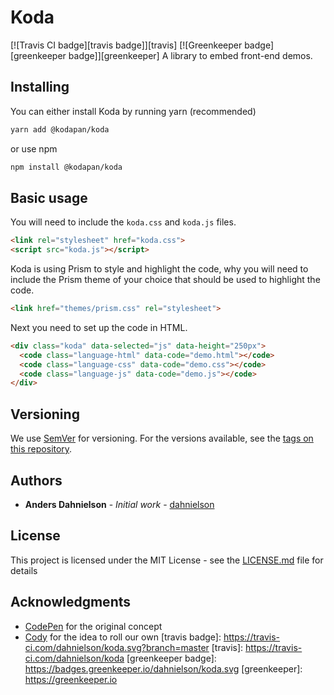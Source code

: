 # Koda

[![Travis CI badge][travis badge]][travis]
[![Greenkeeper badge][greenkeeper badge]][greenkeeper]
A library to embed front-end demos.

## Installing

You can either install Koda by running yarn (recommended)

```bash
yarn add @kodapan/koda
```

or use npm

```bash
npm install @kodapan/koda
```

## Basic usage

You will need to include the `koda.css` and `koda.js` files.

```html
<link rel="stylesheet" href="koda.css">
<script src="koda.js"></script>
```

Koda is using Prism to style and highlight the code, why you will need to include the Prism theme of your choice that should be used to highlight the code.

```html
<link href="themes/prism.css" rel="stylesheet">
```

Next you need to set up the code in HTML.

```html
<div class="koda" data-selected="js" data-height="250px">
  <code class="language-html" data-code="demo.html"></code>
  <code class="language-css" data-code="demo.css"></code>
  <code class="language-js" data-code="demo.js"></code>
</div>
```

## Versioning

We use [SemVer](http://semver.org/) for versioning. For the versions available, see the [tags on this repository](https://github.com/dahnielson/koda/tags). 

## Authors

* **Anders Dahnielson** - *Initial work* - [dahnielson](https://github.com/dahnielson)

## License

This project is licensed under the MIT License - see the [LICENSE.md](LICENSE.md) file for details

## Acknowledgments

* [CodePen](https://codepen.io) for the original concept
* [Cody](https://github.com/lmgonzalves/cody) for the idea to roll our own
[travis badge]: https://travis-ci.com/dahnielson/koda.svg?branch=master
[travis]: https://travis-ci.com/dahnielson/koda
[greenkeeper badge]: https://badges.greenkeeper.io/dahnielson/koda.svg
[greenkeeper]: https://greenkeeper.io
